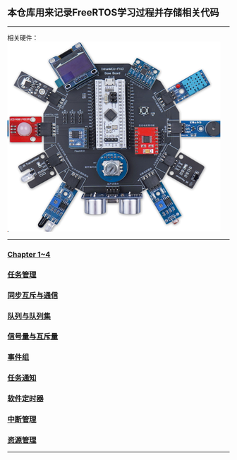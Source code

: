 ## 本仓库用来记录FreeRTOS学习过程并存储相关代码
---
相关硬件：    
![DShanMCU-F103开发板](./doc/fig/01_dshanmuc-f103.png)


---
###  [Chapter 1~4](./doc/Chapter1-4.md)
###  [任务管理](./doc/Chapter5.md)  
###  [同步互斥与通信](./doc/Chapter6.md)
###  [队列与队列集](./doc/Chapter8.md)
###  [信号量与互斥量](./doc/Chapter9.md)
###  [事件组](./doc/Chapter10.md)
###  [任务通知](./doc/Chapter11.md)
###  [软件定时器](./doc/Chapter12.md)
###  [中断管理](./doc/Chapter13.md)
###  [资源管理](./doc/Chapter14.md)
---
